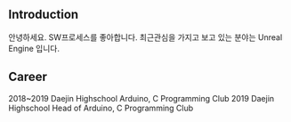 ## Introduction
안녕하세요.
SW프로세스를 좋아합니다.
최근관심을 가지고 보고 있는 분야는 Unreal Engine 입니다.

## Career
2018~2019 Daejin Highschool Arduino, C Programming Club
2019 Daejin Highschool Head of Arduino, C Programming Club
